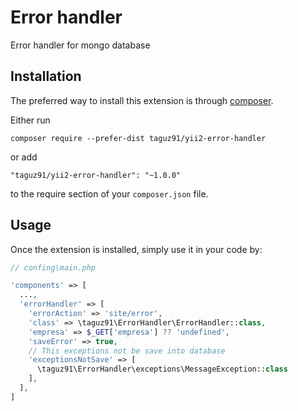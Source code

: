 Error handler
=============
Error handler for mongo database

Installation
------------

The preferred way to install this extension is through [composer](http://getcomposer.org/download/).

Either run

```
composer require --prefer-dist taguz91/yii2-error-handler
```

or add

```
"taguz91/yii2-error-handler": "~1.0.0"
```

to the require section of your `composer.json` file.


Usage
-----

Once the extension is installed, simply use it in your code by:

```php
// confing\main.php

'components' => [
  ...,
  'errorHandler' => [
    'errorAction' => 'site/error',
    'class' => \taguz91\ErrorHandler\ErrorHandler::class,
    'empresa' => $_GET['empresa'] ?? 'undefined',
    'saveError' => true,
    // This exceptions not be save into database
    'exceptionsNotSave' => [
      \taguz91\ErrorHandler\exceptions\MessageException::class
    ],
  ],
]
```